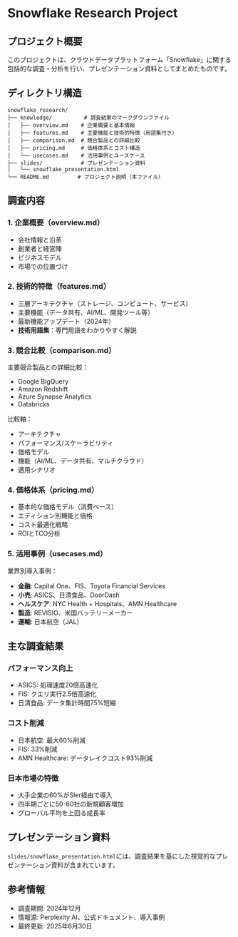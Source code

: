 # Snowflake Research Project

## プロジェクト概要
このプロジェクトは、クラウドデータプラットフォーム「Snowflake」に関する包括的な調査・分析を行い、プレゼンテーション資料としてまとめたものです。

## ディレクトリ構造
```
snowflake_research/
├── knowledge/          # 調査結果のマークダウンファイル
│   ├── overview.md    # 企業概要と基本情報
│   ├── features.md    # 主要機能と技術的特徴（用語集付き）
│   ├── comparison.md  # 競合製品との詳細比較
│   ├── pricing.md     # 価格体系とコスト構造
│   └── usecases.md    # 活用事例とユースケース
├── slides/            # プレゼンテーション資料
│   └── snowflake_presentation.html
└── README.md         # プロジェクト説明（本ファイル）
```

## 調査内容

### 1. 企業概要（overview.md）
- 会社情報と沿革
- 創業者と経営陣
- ビジネスモデル
- 市場での位置づけ

### 2. 技術的特徴（features.md）
- 三層アーキテクチャ（ストレージ、コンピュート、サービス）
- 主要機能（データ共有、AI/ML、開発ツール等）
- 最新機能アップデート（2024年）
- **技術用語集**：専門用語をわかりやすく解説

### 3. 競合比較（comparison.md）
主要競合製品との詳細比較：
- Google BigQuery
- Amazon Redshift
- Azure Synapse Analytics
- Databricks

比較軸：
- アーキテクチャ
- パフォーマンス/スケーラビリティ
- 価格モデル
- 機能（AI/ML、データ共有、マルチクラウド）
- 適用シナリオ

### 4. 価格体系（pricing.md）
- 基本的な価格モデル（消費ベース）
- エディション別機能と価格
- コスト最適化戦略
- ROIとTCO分析

### 5. 活用事例（usecases.md）
業界別導入事例：
- **金融**: Capital One、FIS、Toyota Financial Services
- **小売**: ASICS、日清食品、DoorDash
- **ヘルスケア**: NYC Health + Hospitals、AMN Healthcare
- **製造**: REVISIO、米国バッテリーメーカー
- **運輸**: 日本航空（JAL）

## 主な調査結果

### パフォーマンス向上
- ASICS: 処理速度20倍高速化
- FIS: クエリ実行2.5倍高速化
- 日清食品: データ集計時間75%短縮

### コスト削減
- 日本航空: 最大60%削減
- FIS: 33%削減
- AMN Healthcare: データレイクコスト93%削減

### 日本市場の特徴
- 大手企業の60%がSIer経由で導入
- 四半期ごとに50-60社の新規顧客増加
- グローバル平均を上回る成長率

## プレゼンテーション資料
`slides/snowflake_presentation.html`には、調査結果を基にした視覚的なプレゼンテーション資料が含まれています。

## 参考情報
- 調査期間: 2024年12月
- 情報源: Perplexity AI、公式ドキュメント、導入事例
- 最終更新: 2025年6月30日